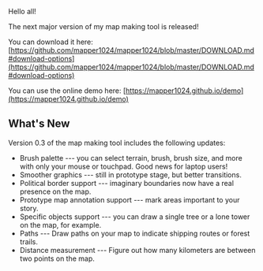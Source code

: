 Hello all!

The next major version of my map making tool is released!

You can download it here: [https://github.com/mapper1024/mapper1024/blob/master/DOWNLOAD.md#download-options](https://github.com/mapper1024/mapper1024/blob/master/DOWNLOAD.md#download-options)

You can use the online demo here: [https://mapper1024.github.io/demo](https://mapper1024.github.io/demo)

What's New
----------
Version 0.3 of the map making tool includes the following updates:

* Brush palette --- you can select terrain, brush, brush size, and more with only your mouse or touchpad. Good news for laptop users!
* Smoother graphics --- still in prototype stage, but better transitions.
* Political border support --- imaginary boundaries now have a real presence on the map.
* Prototype map annotation support --- mark areas important to your story.
* Specific objects support --- you can draw a single tree or a lone tower on the map, for example.
* Paths --- Draw paths on your map to indicate shipping routes or forest trails.
* Distance measurement --- Figure out how many kilometers are between two points on the map.
